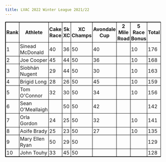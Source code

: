 ```yaml
---
title: LVAC 2022 Winter League 2021/22
---
```

<html>
<head>
<style>
table, th, td {
  border: 1px solid black;
  border-collapse: collapse;
}
th, td {
  padding: 2px;
}
</style>
</head>
<body>


<table style="width:100%">
  <tr>
    <th>Rank        </th>
    <th style="width:20%">Athlete</th>
    <th>Cake Race   </th>
    <th>5k XC       </th>
    <th>XC Champs   </th>
    <th>Avondale Cup</th>
    <th>2 Mile Road </th>
    <th>5 Race Bonus</th>
    <th>Total       </th>
    
  </tr>
  <tr>
    <td>1</td>
    <td>Sinead McDonald</td>
    <td>40</td>
    <td>36</td>
    <td>50</td>
    <td>40</td>
    <td> </td>
    <td>10</td>
    <td>176</td>
  </tr>
  <tr>
    <td>2</td>
    <td>Joe Cooper</td>
    <td>45</td>
    <td>44</td>
    <td>50</td>
    <td>36</td>
    <td> </td>
    <td>10</td>
    <td>168</td>
  </tr>
  <tr>
    <td>3</td>
    <td>Siobhán Nugent</td>
    <td>29</td>
    <td>44</td>
    <td>50</td>
    <td>30</td>
    <td> </td>
    <td>10</td>
    <td>163</td>
  </tr>
  <tr>
    <td>4</td>
    <td>Brigid Long</td>
    <td>28</td>
    <td>26</td>
    <td>50</td>
    <td>45</td>
    <td> </td>
    <td>10</td>
    <td>159</td>
  </tr>
  <tr>
    <td>5</td>
    <td>Tom O'Connor</td>
    <td>32</td>
    <td>30</td>
    <td>50</td>
    <td>34</td>
    <td> </td>
    <td>10</td>
    <td>156</td>
  </tr>
  <tr>
    <td>6</td>
    <td>Sean O'Meallaigh</td>
    <td> </td>
    <td>50</td>
    <td>50</td>
    <td>42</td>
    <td> </td>
    <td> </td>
    <td>142</td>
  </tr>
  <tr>
    <td>7</td>
    <td>Orla Gordon</td>
    <td>24</td>
    <td>25</td>
    <td>50</td>
    <td>32</td>
    <td> </td>
    <td>10</td>
    <td>141</td>
  </tr>
  <tr>
    <td>8</td>
    <td>Aoife Brady</td>
    <td>25</td>
    <td>23</td>
    <td>50</td>
    <td>27</td>
    <td> </td>
    <td>10</td>
    <td>135</td>
  </tr>
  <tr>
    <td>9</td>
    <td>Mary Ellen Ryan</td>
    <td>50</td>
    <td>29</td>
    <td>50</td>
    <td> </td>
    <td> </td>
    <td> </td>
    <td>129</td>
  </tr>
    <tr>
    <td>10</td>
    <td>John Touhy</td>
    <td>33</td>
    <td>45</td>
    <td>50</td>
    <td> </td>
    <td> </td>
    <td> </td>
    <td>128</td>
  </tr>

</table>


